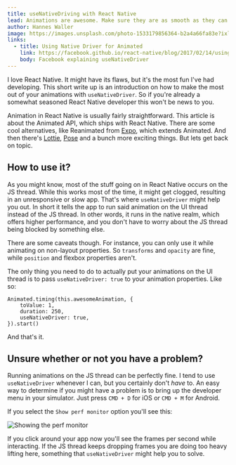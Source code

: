 ```yaml
---
title: useNativeDriving with React Native
lead: Animations are awesome. Make sure they are as smooth as they can.
author: Hannes Waller
image: https://images.unsplash.com/photo-1533179856364-b2a4a66fa83e?ixlib=rb-1.2.1&ixid=eyJhcHBfaWQiOjEyMDd9&auto=format&fit=crop&w=2167&q=80
links:
  - title: Using Native Driver for Animated
    link: https://facebook.github.io/react-native/blog/2017/02/14/using-native-driver-for-animated
    body: Facebook explaining useNativeDriver
---
```

I love React Native. It might have its flaws, but it's the most fun I've had developing. This short write up is an introduction on how to make the most out of your animations with `useNativeDriver`. So if you're already a somewhat seasoned React Native developer this won't be news to you. 

Animation in React Native is usually fairly straightforward. This article is about the Animated API, which ships with React Native. There are some cool alternatives, like Reanimated from [Expo](https://github.com/expo/expo), which extends Animated. And then there's [Lottie](https://github.com/react-native-community/lottie-react-native), [Pose](https://popmotion.io/pose/) and a bunch more exciting things. But lets get back on topic.

## How to use it?
As you might know, most of the stuff going on in React Native occurs on the JS thread. While this works most of the time, it might get clogged, resulting in an unresponsive or slow app. That's where `useNativeDriver` might help you out. In short it tells the app to run said animation on the UI thread instead of the JS thread. In other words, it runs in the native realm, which offers higher performance, and you don't have to worry about the JS thread being blocked by something else.

There are some caveats though. For instance, you can only use it while animating on non-layout properties. So `transforms` and `opacity` are fine, while `position` and flexbox properties aren't.

The only thing you need to do to actually put your animations on the UI thread is to pass `useNativeDriver: true` to your animation properties. Like so:

```
Animated.timing(this.awesomeAnimation, {
    toValue: 1,
    duration: 250,
    useNativeDriver: true,
}).start()

```

And that's it.

## Unsure whether or not you have a problem?
Running animations on the JS thread can be perfectly fine. I tend to use `useNativeDriver` whenever I can, but you certainly don't _have_ to. An easy way to determine if you might have a problem is to bring up the developer menu in your simulator. Just press `CMD + D` for iOS or `CMD + M` for Android. 

If you select the `Show perf monitor` option you'll see this:

![Showing the perf monitor](https://i.imgur.com/TfHcUUB.png)

If you click around your app now you'll see the frames per second while interacting. If the JS thread keeps dropping frames you are doing too heavy lifting here, something that `useNativeDriver` might help you to solve.